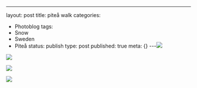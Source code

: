 ---
layout: post
title: piteå walk
categories:
- Photoblog
tags:
- Snow
- Sweden
- Piteå
status: publish
type: post
published: true
meta: {}
---![](/squarespace_images/static_500baf96c4aa540325612fa5_5019f382e4b0b45850a90fe5_5019f382e4b0b45850a90fe6_1292097198000__img.jpg_)
  

  
   
![](/squarespace_images/static_500baf96c4aa540325612fa5_5019f382e4b0b45850a90fe5_5019f382e4b0b45850a90fe7_1292097198000__img.jpg_)
  

  
   
![](/squarespace_images/static_500baf96c4aa540325612fa5_5019f382e4b0b45850a90fe5_5019f382e4b0b45850a90fe8_1292097198000__img.jpg_)
  

  
   
![](/squarespace_images/static_500baf96c4aa540325612fa5_5019f382e4b0b45850a90fe5_5019f382e4b0b45850a90fe9_1292097198000__img.jpg_)
